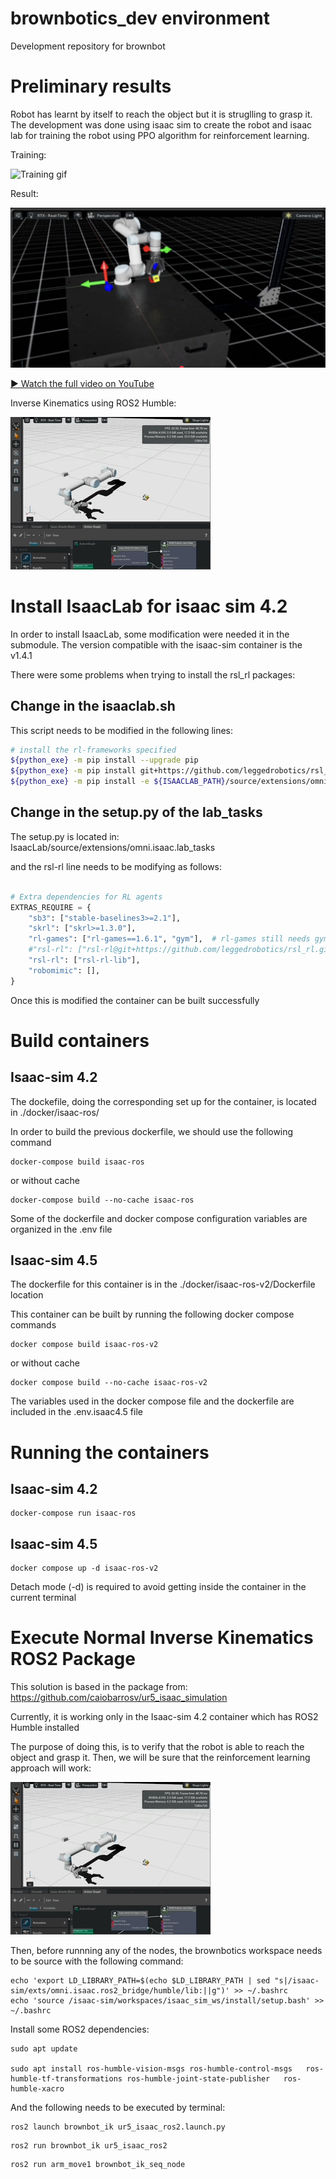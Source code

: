 # brownbotics_dev environment
Development repository for brownbot 

# Preliminary results

Robot has learnt by itself to reach the object but it is struglling to grasp it. The development was done using isaac sim to create the robot and isaac lab for training the robot using PPO algorithm for reinforcement learning.

Training:

![Training gif](media/training.gif)

Result:

![Result gif](media/Result_0604.png)

[▶️ Watch the full video on YouTube](https://www.youtube.com/watch?v=32d2sBXdfVs)

Inverse Kinematics using ROS2 Humble:

![Result gif](media/normal_ik_seq.gif)

# Install IsaacLab for isaac sim 4.2

In order to install IsaacLab, some modification were needed it in the submodule. The version compatible with the isaac-sim container is the v1.4.1

There were some problems when trying to install the rsl_rl packages: 

## Change in the isaaclab.sh 

This script needs to be modified in the following lines: 

```sh
# install the rl-frameworks specified
${python_exe} -m pip install --upgrade pip
${python_exe} -m pip install git+https://github.com/leggedrobotics/rsl_rl.git
${python_exe} -m pip install -e ${ISAACLAB_PATH}/source/extensions/omni.isaac.lab_tasks["${framework_name}"]

```

## Change in the setup.py of the lab_tasks

The setup.py is located in: IsaacLab/source/extensions/omni.isaac.lab_tasks 

and the rsl-rl line needs to be modifying as follows:  

```python

# Extra dependencies for RL agents
EXTRAS_REQUIRE = {
    "sb3": ["stable-baselines3>=2.1"],
    "skrl": ["skrl>=1.3.0"],
    "rl-games": ["rl-games==1.6.1", "gym"],  # rl-games still needs gym :(
    #"rsl-rl": ["rsl-rl@git+https://github.com/leggedrobotics/rsl_rl.git"],
    "rsl-rl": ["rsl-rl-lib"],
    "robomimic": [],
}

```

Once this is modified the container can be built successfully

# Build containers 

## Isaac-sim 4.2

The dockefile, doing the corresponding set up for the container, is located in ./docker/isaac-ros/ 

In order to build the previous dockerfile, we should use the following command 

```
docker-compose build isaac-ros 
```

or without cache

```
docker-compose build --no-cache isaac-ros 
```

Some of the dockerfile and docker compose configuration variables are organized in the .env file 

## Isaac-sim 4.5

The dockerfile for this container is in the ./docker/isaac-ros-v2/Dockerfile location

This container can be built by running the following docker compose commands

```
docker compose build isaac-ros-v2
```

or without cache

```
docker compose build --no-cache isaac-ros-v2
```

The variables used in the docker compose file and the dockerfile are included in the .env.isaac4.5 file

# Running the containers 

## Isaac-sim 4.2

```
docker-compose run isaac-ros
```

## Isaac-sim 4.5

```
docker compose up -d isaac-ros-v2
```

Detach mode (-d) is required to avoid getting inside the container in the current terminal

# Execute Normal Inverse Kinematics ROS2 Package 

This solution is based in the package from: https://github.com/caiobarrosv/ur5_isaac_simulation 

Currently, it is working only in the Isaac-sim 4.2 container which has ROS2 Humble installed

The purpose of doing this, is to verify that the robot is able to reach the object and grasp it. Then, we will be sure that the reinforcement learning approach will work:

![Result gif](media/normal_ik_seq.gif)

Then, before runnning any of the nodes, the brownbotics workspace needs to be source with the following command: 

```
echo 'export LD_LIBRARY_PATH=$(echo $LD_LIBRARY_PATH | sed "s|/isaac-sim/exts/omni.isaac.ros2_bridge/humble/lib:||g")' >> ~/.bashrc
echo 'source /isaac-sim/workspaces/isaac_sim_ws/install/setup.bash' >> ~/.bashrc  
```

Install some ROS2 dependencies: 

```
sudo apt update

sudo apt install ros-humble-vision-msgs ros-humble-control-msgs   ros-humble-tf-transformations ros-humble-joint-state-publisher   ros-humble-xacro
```

And the following needs to be executed by terminal: 

```
ros2 launch brownbot_ik ur5_isaac_ros2.launch.py
```

```
ros2 run brownbot_ik ur5_isaac_ros2
```

```
ros2 run arm_move1 brownbot_ik_seq_node
```

